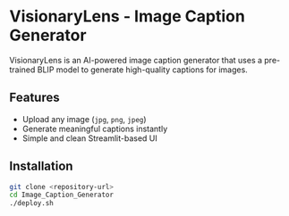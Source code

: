 # VisionaryLens - Image Caption Generator
VisionaryLens is an AI-powered image caption generator that uses a pre-trained BLIP model to generate high-quality captions for images.

## Features
- Upload any image (`jpg`, `png`, `jpeg`)
- Generate meaningful captions instantly
- Simple and clean Streamlit-based UI

## Installation
```bash
git clone <repository-url>
cd Image_Caption_Generator
./deploy.sh
